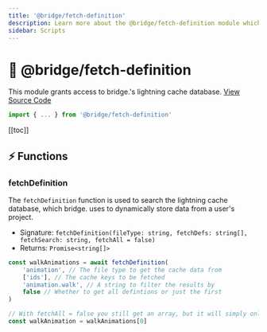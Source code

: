 ```yaml
---
title: '@bridge/fetch-definition'
description: Learn more about the @bridge/fetch-definition module which grants access to the lightning cache database.
sidebar: Scripts
---
```


# 🔗 @bridge/fetch-definition

This module grants access to bridge.'s lightning cache database.
[View Source Code](https://github.com/bridge-core/editor/blob/main/src/components/Extensions/Scripts/Modules/fetchDefinition.ts)

```js
import { ... } from '@bridge/fetch-definition'
```

[[toc]]

## ⚡ Functions

### fetchDefinition

The `fetchDefinition` function is used to search the lightning cache database, which bridge. uses to dynamically store data from a user's project.

-   Signature: `fetchDefinition(fileType: string, fetchDefs: string[], fetchSearch: string, fetchAll = false)`
-   Returns: `Promise<string[]>`

```js
const walkAnimations = await fetchDefinition(
	'animation', // The file type to get the cache data from
	['ids'], // The cache keys to be fetched
	'animation.walk', // A string to filter the results by
	false // Whether to get all defintions or just the first
)

// With fetchAll = false you still get an array, but it will simply only contain one string
const walkAnimation = walkAnimations[0]
```
